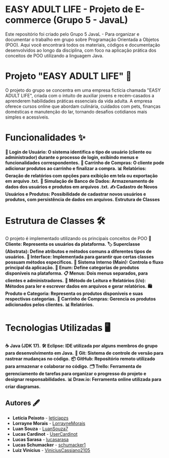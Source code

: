 # EASY ADULT LIFE - Projeto de E-commerce (Grupo 5 - JavaL)

Este repositório foi criado pelo Grupo 5 JavaL - Para organizar e documentar o trabalho em grupo sobre Programação Orientada a Objetos (POO). 
Aqui você encontrará todos os materiais, códigos e documentação desenvolvidos ao longo da disciplina, com foco na aplicação prática dos 
conceitos de POO utilizando a linguagem Java.

# Projeto "EASY ADULT LIFE" 📜
O projeto do grupo se concentra em uma empresa fictícia chamada "EASY ADULT LIFE", criada com o intuito de auxiliar jovens e recém-casados 
a aprenderem habilidades práticas essenciais da vida adulta. A empresa oferece cursos online que abordam culinária, cuidados com pets, 
finanças domésticas e manutenção do lar, tornando desafios cotidianos mais simples e acessíveis.

# Funcionalidades ✨
**🔑 Login de Usuário: O sistema identifica o tipo de usuário (cliente ou administrador) durante o processo de login, exibindo menus e 
funcionalidades correspondentes.**
**🛒 Carrinho de Compras: O cliente pode adicionar produtos ao carrinho e finalizar a compra.**
**📊 Relatórios: Geração de relatórios com opções para exibição em tela ou exportação em arquivo .txt.**
**📂 Simulação de Banco de Dados: Armazenamento de dados dos usuários e produtos em arquivos .txt.**
**✍️ Cadastro de Novos Usuários e Produtos: Possibilidade de cadastrar novos usuários e produtos, com persistência de dados em arquivos.**
**Estrutura de Classes**

# Estrutura de Classes 🛠️
 O projeto é implementado utilizando os principais conceitos de POO
**👤 Cliente: Representa os usuários da plataforma.**
**🏷️ Superclasse (Abstrata): Define atributos e métodos comuns a diferentes tipos de usuários.**
**🔄 Interface: Implementada para garantir que certas classes possuam métodos específicos.**
**🔑 Sistema Interno (Main): Controla o fluxo principal da aplicação.**
**📜 Enum: Define categorias de produtos disponíveis na plataforma.**
**📋 Menus: Dois menus separados, para clientes e administradores.**
**📄 Método de Leitura e Relatórios (i/o): Métodos para ler e escrever dados em arquivos e gerar relatórios.**
**🛍️ Produto e Categoria: Representa os produtos disponíveis e suas respectivas categorias.**
**🛒 Carrinho de Compras: Gerencia os produtos adicionados pelos clientes.**
**📊 Relatórios.**

# Tecnologias Utilizadas 🖥️
**☕  Java (JDK 17).**
**🛠️ Eclipse: IDE utilizada por alguns membros do grupo para desenvolvimento em Java.**
**🐙 Git: Sistema de controle de versão para rastrear mudanças no código.**
**📦 GitHub: Repositório remoto utilizado para armazenar e colaborar no código.**
**🗂️ Trello: Ferramenta de gerenciamento de tarefas para organizar o progresso do projeto e designar responsabilidades.**
**📊 Draw.io: Ferramenta online utilizada para criar diagramas.**

## Autores 🖋️
- **Letícia Peixoto** - [leticiapzs](https://github.com/leticiapzs)
- **Lorrayne Morais** - [LorrayneMorais](https://github.com/LorrayneMorais)
- **Luan Souza** - [LuanSouza7](https://github.com/LuanSouza7)
- **Lucas Cardinot** - [UserCardinot](https://github.com/UserCardinot)
- **Lucas Sarasa** - [lucasarasa](https://github.com/lucasarasa)
- **Lucas Schumacker** - [schumacker1](https://github.com/schumacker1)
- **Luiz Vinicius** - [ViniciusCassiano2105](https://github.com/ViniciusCassiano2105)

